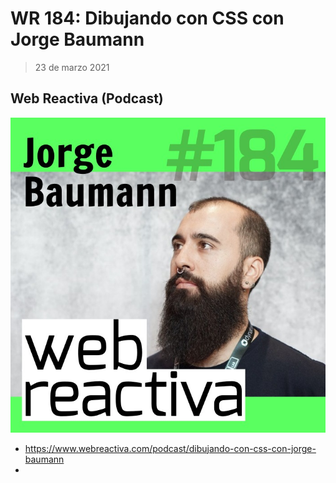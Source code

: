 # WR 184: Dibujando con CSS con Jorge Baumann
> 23 de marzo 2021

## Web Reactiva (Podcast)

![Web Reactiva](./main.jpg)


- https://www.webreactiva.com/podcast/dibujando-con-css-con-jorge-baumann
- 